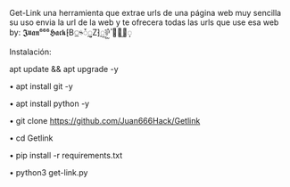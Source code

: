 Get-Link  una herramienta que extrae urls de una página web muy sencilla su uso envia la url de la web y te ofrecera todas las urls que use esa web
by: 𝕵𝖚𝖆𝖓⁶⁶⁶𝕳𝖆𝖈𝖐⁅B᤻ᳱᮩᮢᮣZ⁆ᮢ⅌᪼ᩬ ⃘⃕͜⃤࡛࡛࡛࡛࡛࡛

Instalación:

apt update && apt upgrade -y

• apt install git -y

• apt install python -y

• git clone
https://github.com/Juan666Hack/Getlink

• cd Getlink

• pip install -r requirements.txt

• python3 get-link.py
